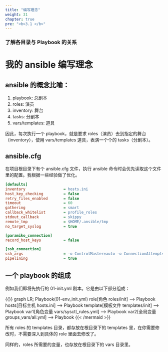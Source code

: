 ```yaml
---
title: "编写理念"
weight: 31
chapter: true
pre: "<b>3.1 </b>"
---
```


### 了解各目录与 Playbook 的关系

# 我的 ansible 编写理念

## ansible 的概念比喻：

1. playbook:       总剧本
2. roles:          演员
3. inventory:      舞台
4. tasks:          分剧本
4. vars/templates: 道具

因此，每次执行一个 playbook，就是要求 roles（演员）去到指定的舞台（inventory），使用 vars/templates 道具，表演一个个的 tasks（分剧本）。

## ansible.cfg

在项目根目录下有个 ansible.cfg 文件，执行 ansible 命令时会优先读取这个文件里的配置。我根据一些经验做了优化。

```ini
[defaults]
inventory                 = hosts.ini
host_key_checking         = false
retry_files_enabled       = false
timeout                   = 60
gathering                 = smart
callback_whitelist        = profile_roles
stdout_callback           = skippy
remote_tmp                = $HOME/.ansible/tmp
no_target_syslog          = true

[paramiko_connection]
record_host_keys          = false

[ssh_connection]
ssh_args                  = -o ControlMaster=auto -o ConnectionAttempts=100 -o UserKnownHostsFile=/dev/null
pipelining                = true
```

## 一个 playbook 的组成

例如我们即将先执行的 01-init.yml 剧本。它是由以下部分组成：

{{<mermaid align="left">}}
graph LR;
    Playbook(01-env_init.yml)
    role[角色 roles/init] --> Playbook
    hosts[目标主机 hosts.ini] --> Playbook
    template[模板文件 templates/init] --> Playbook
    var1[角色变量 vars/sysctl_rules.yml] --> Playbook
    var2[全局变量 groups_vars/all.yml] --> Playbook
{{< /mermaid >}}

所有 roles 的 templates 目录，都存放在根目录下的 templates 里，在你需要修改时，不需要深入到具体的 role 里面去修改了。

同样的，roles 所需要的变量，也存放在根目录下的 vars 目录里。
